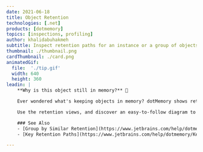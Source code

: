 ```yaml
---
date: 2021-06-18
title: Object Retention
technologies: [.net]
products: [dotmemory]
topics: [inspections, profiling]
author: khalidabuhakmeh
subtitle: Inspect retention paths for an instance or a group of objects.
thumbnail: ./thumbnail.png
cardThumbnail: ./card.png
animatedGif:
  file:  './tip.gif'
  width: 640
  height: 360
leadin: |
    **Why is this object still in memory?** 👀

    Ever wondered what's keeping objects in memory? dotMemory shows retention paths to identify which object root(s) are holding on to your object.

    Use the retention views, and discover an easy-to-follow diagram to help you find those greedy objects!

    ### See Also
    - [Group by Similar Retention](https://www.jetbrains.com/help/dotmemory/Similar_Retention.html)
    - [Key Retention Paths](https://www.jetbrains.com/help/dotmemory/Key_Retention_Paths.html)

---
```

